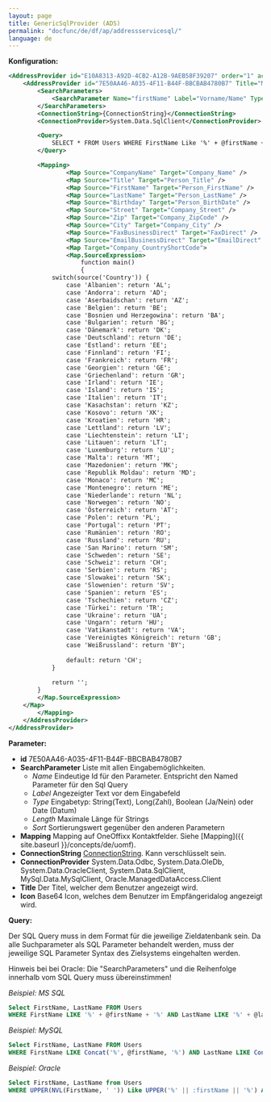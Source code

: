 ```yaml
---
layout: page
title: GenericSqlProvider (ADS)
permalink: "docfunc/de/df/ap/addressservicesql/"
language: de
---
```


__Konfiguration:__
```xml
<AddressProvider id="E10A8313-A92D-4CB2-A12B-9AEB58F39207" order="1" active="true" ServiceUrl="http://localhost:41380/api/v1/Address" EnforceDiscovery="true">
	<AddressProvider id="7E50AA46-A035-4F11-B44F-BBCBAB4780B7" Title="My DB Soure">
		<SearchParameters>
			<SearchParameter Name="firstName" Label="Vorname/Name" Type="String" Length="100" Sort="1" />
		</SearchParameters>
		<ConnectionString>{ConnectionString}</ConnectionString>
		<ConnectionProvider>System.Data.SqlClient</ConnectionProvider>

		<Query>
			SELECT * FROM Users WHERE FirstName Like '%' + @firstName + '%'
		</Query>

		<Mapping>
				<Map Source="CompanyName" Target="Company_Name" />
				<Map Source="Title" Target="Person_Title" />
				<Map Source="FirstName" Target="Person_FirstName" />
				<Map Source="LastName" Target="Person_LastName" />
				<Map Source="Birthday" Target="Person_BirthDate" />
				<Map Source="Street" Target="Company_Street" />          
				<Map Source="Zip" Target="Company_ZipCode" />
				<Map Source="City" Target="Company_City" />
				<Map Source="FaxBusinessDirect" Target="FaxDirect" />
				<Map Source="EmailBusinessDirect" Target="EmailDirect" />
				<Map Target="Company_CountryShortCode">
				<Map.SourceExpression>
					function main()
					{
			switch(source('Country')) {
				case 'Albanien': return 'AL';
				case 'Andorra': return 'AD';
				case 'Aserbaidschan': return 'AZ';
				case 'Belgien': return 'BE';
				case 'Bosnien und Herzegowina': return 'BA';
				case 'Bulgarien': return 'BG';
				case 'Dänemark': return 'DK';
				case 'Deutschland': return 'DE';
				case 'Estland': return 'EE';
				case 'Finnland': return 'FI';
				case 'Frankreich': return 'FR';
				case 'Georgien': return 'GE';
				case 'Griechenland': return 'GR';
				case 'Irland': return 'IE';
				case 'Island': return 'IS';
				case 'Italien': return 'IT';
				case 'Kasachstan': return 'KZ';
				case 'Kosovo': return 'XK';
				case 'Kroatien': return 'HR';
				case 'Lettland': return 'LV';
				case 'Liechtenstein': return 'LI';
				case 'Litauen': return 'LT';
				case 'Luxemburg': return 'LU';
				case 'Malta': return 'MT';
				case 'Mazedonien': return 'MK';
				case 'Republik Moldau': return 'MD';
				case 'Monaco': return 'MC';
				case 'Montenegro': return 'ME';
				case 'Niederlande': return 'NL';
				case 'Norwegen': return 'NO';
				case 'Österreich': return 'AT';
				case 'Polen': return 'PL';
				case 'Portugal': return 'PT';
				case 'Rumänien': return 'RO';
				case 'Russland': return 'RU';
				case 'San Marino': return 'SM';
				case 'Schweden': return 'SE';
				case 'Schweiz': return 'CH';
				case 'Serbien': return 'RS';
				case 'Slowakei': return 'SK';
				case 'Slowenien': return 'SV';
				case 'Spanien': return 'ES';
				case 'Tschechien': return 'CZ';
				case 'Türkei': return 'TR';
				case 'Ukraine': return 'UA';
				case 'Ungarn': return 'HU';
				case 'Vatikanstadt': return 'VA';
				case 'Vereinigtes Königreich': return 'GB';
				case 'Weißrussland': return 'BY';
				
				default: return 'CH';
			}
				
			return '';
		}  
		</Map.SourceExpression>
	</Map>
		</Mapping>
	</AddressProvider>
</AddressProvider>
```
__Parameter:__

* __id__ 7E50AA46-A035-4F11-B44F-BBCBAB4780B7
* __SearchParameter__ Liste mit allen Eingabemöglichkeiten.
    * *Name* Eindeutige Id für den Parameter. Entspricht den Named Parameter für den Sql Query
    * *Label* Angezeigter Text vor dem Eingabefeld
    * *Type* Eingabetyp: String(Text), Long(Zahl), Boolean (Ja/Nein) oder Date (Datum)
    * *Length* Maximale Länge für Strings
    * *Sort* Sortierungswert gegenüber den anderen Parametern
* __Mapping__ Mapping auf OneOffixx Kontaktfelder. Siehe [Mapping]({{ site.baseurl }}/concepts/de/uomf).
* __ConnectionString__ [ConnectionString](https://www.connectionstrings.com/). Kann verschlüsselt sein.
* __ConnectionProvider__ System.Data.Odbc, System.Data.OleDb, System.Data.OracleClient, System.Data.SqlClient, MySql.Data.MySqlClient, Oracle.ManagedDataAccess.Client 
* __Title__ Der Titel, welcher dem Benutzer angezeigt wird.
* __Icon__ Base64 Icon, welches dem Benutzer im Empfängeridalog angezeigt wird.

__Query:__

Der SQL Query muss in dem Format für die jeweilige Zieldatenbank sein. Da alle Suchparameter als SQL Parameter behandelt werden, muss der jeweilige SQL Parameter Syntax des Zielsystems eingehalten werden. 

Hinweis bei bei Oracle: Die "SearchParameters" und die Reihenfolge innerhalb vom SQL Query muss übereinstimmen!

_Beispiel: MS SQL_
```sql
Select FirstName, LastName FROM Users 
WHERE FirstName LIKE '%' + @firstName + '%' AND LastName LIKE '%' + @lastName + '%'
```

_Beispiel: MySQL_
```sql
Select FirstName, LastName FROM Users 
WHERE FirstName LIKE Concat('%', @firstName, '%') AND LastName LIKE Concat('%', @lastName, '%')
```
_Beispiel: Oracle_
```sql
Select FirstName, LastName from Users 
WHERE UPPER(NVL(FirstName, ' ')) Like UPPER('%' || :firstName || '%') AND UPPER(NVL(LastName, ' ')) Like UPPER('%' || :lastName || '%')
```